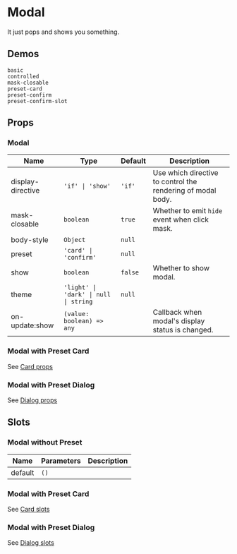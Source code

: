 # Modal
It just pops and shows you something.

## Demos
```demo
basic
controlled
mask-closable
preset-card
preset-confirm
preset-confirm-slot
```

## Props
### Modal
|Name|Type|Default|Description|
|-|-|-|-|
|display-directive|`'if' \| 'show'`|`'if'`|Use which directive to control the rendering of modal body.|
|mask-closable|`boolean`|`true`|Whether to emit `hide` event when click mask.|
|body-style|`Object`|`null`||
|preset|`'card' \| 'confirm'`|`null`||
|show|`boolean`|`false`|Whether to show modal.|
|theme|`'light' \| 'dark' \| null \| string`|`null`||
|on-update:show|`(value: boolean) => any`||Callback when modal's display status is changed.|

### Modal with Preset Card
See [Card props](n-card#Props)
### Modal with Preset Dialog
See [Dialog props](n-dialog#Props)

## Slots
### Modal without Preset
|Name|Parameters|Description|
|-|-|-|
|default|`()`||

### Modal with Preset Card
See [Card slots](n-card#Slots)
### Modal with Preset Dialog
See [Dialog slots](n-dialog#Slots)
